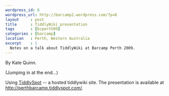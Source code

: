 ```yaml
--- 
wordpress_id: 6
wordpress_url: http://barcamp2.wordpress.com/?p=6
layout     : post
title      : TiddlyWiki presentation
tags       : [bcperth09]
categories : [barcamp]
location   : Perth, Western Australia
excerpt    : |
  Notes on a talk about TiddlyWiki at Barcamp Perth 2009.
---
```


By Kate Quinn.

(Jumping in at the end...)

Using <a href="http://tiddlyspot.com/">TiddlySpot</a> -- a hosted tiddlywiki site. The presentation is available at <a href="http://perthbarcamp.tiddlyspot.com/">http://perthbarcamp.tiddlyspot.com/</a>.
